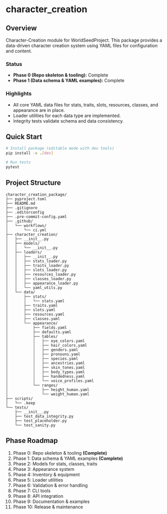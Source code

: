 
# character_creation

## Overview
Character-Creation module for WorldSeedProject. This package provides a data-driven character creation system using YAML files for configuration and content.

### Status
- **Phase 0 (Repo skeleton & tooling):** Complete
- **Phase 1 (Data schema & YAML examples):** Complete

### Highlights
- All core YAML data files for stats, traits, slots, resources, classes, and appearance are in place.
- Loader utilities for each data type are implemented.
- Integrity tests validate schema and data consistency.

## Quick Start
```bash
# Install package (editable mode with dev tools)
pip install -e .[dev]

# Run tests
pytest
```

## Project Structure
```
character_creation_package/
├── pyproject.toml
├── README.md
├── .gitignore
├── .editorconfig
├── .pre-commit-config.yaml
├── .github/
│   └── workflows/
│       └── ci.yml
├── character_creation/
│   ├── __init__.py
│   ├── models/
│   │   └── __init__.py
│   ├── loaders/
│   │   ├── __init__.py
│   │   ├── stats_loader.py
│   │   ├── traits_loader.py
│   │   ├── slots_loader.py
│   │   ├── resources_loader.py
│   │   ├── classes_loader.py
│   │   ├── appearance_loader.py
│   │   └── yaml_utils.py
│   └── data/
│       ├── stats/
│       │   └── stats.yaml
│       ├── traits.yaml
│       ├── slots.yaml
│       ├── resources.yaml
│       ├── classes.yaml
│       └── appearance/
│           ├── fields.yaml
│           ├── defaults.yaml
│           ├── tables/
│           │   ├── eye_colors.yaml
│           │   ├── hair_colors.yaml
│           │   ├── genders.yaml
│           │   ├── pronouns.yaml
│           │   ├── species.yaml
│           │   ├── ancestries.yaml
│           │   ├── skin_tones.yaml
│           │   ├── body_types.yaml
│           │   ├── handedness.yaml
│           │   └── voice_profiles.yaml
│           └── ranges/
│               ├── height_human.yaml
│               └── weight_human.yaml
├── scripts/
│   └── .keep
└── tests/
    ├── __init__.py
    ├── test_data_integrity.py
    ├── test_placeholder.py
    └── test_sanity.py
```

## Phase Roadmap
1. Phase 0: Repo skeleton & tooling **(Complete)**
2. Phase 1: Data schema & YAML examples **(Complete)**
3. Phase 2: Models for stats, classes, traits
4. Phase 3: Appearance system
5. Phase 4: Inventory & equipment
6. Phase 5: Loader utilities
7. Phase 6: Validation & error handling
8. Phase 7: CLI tools
9. Phase 8: API integration
10. Phase 9: Documentation & examples
11. Phase 10: Release & maintenance
